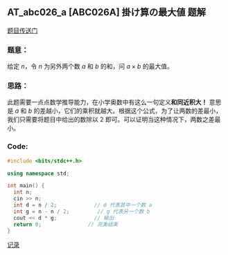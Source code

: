 ## AT_abc026_a [ABC026A] 掛け算の最大値 题解

[题目传送门](https://www.luogu.com.cn/problem/AT_abc026_a)

### 题意：

给定 $n$，令 $n$ 为另外两个数 $a$ 和 $b$ 的和，问 $a \times b$ 的最大值。

### 思路：

此题需要一点点数学推导能力，在小学奥数中有这么一句定义**和同近积大！**  意思是 $a$ 和 $b$ 的差越小，它们的乘积就越大。根据这个公式，为了让两数的差最小，我们只需要将题目中给出的数除以 $2$ 即可。可以证明当这种情况下，两数之差最小。

### Code:

```cpp
#include <bits/stdc++.h>

using namespace std;

int main() {
  int n;
  cin >> n;
  int d = n / 2;            // d 代表其中一个数 a
  int g = n - n / 2;         // g 代表另一个数 b
  cout << d * g;            // 输出 
  return 0;               // 完美结束
} 
```

[记录](https://www.luogu.com.cn/record/91485416)
